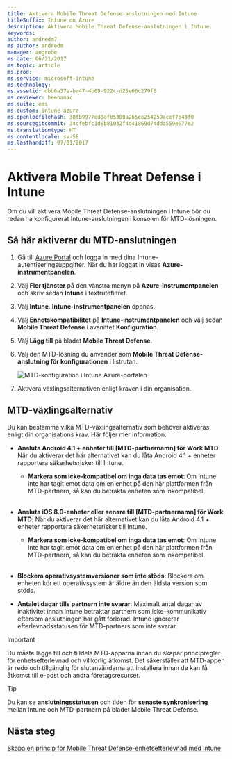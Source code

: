 ```yaml
---
title: Aktivera Mobile Threat Defense-anslutningen med Intune
titleSuffix: Intune on Azure
description: Aktivera Mobile Threat Defense-anslutningen i Intune.
keywords: 
author: andredm7
ms.author: andredm
manager: angrobe
ms.date: 06/21/2017
ms.topic: article
ms.prod: 
ms.service: microsoft-intune
ms.technology: 
ms.assetid: dbb6a37e-ba47-4b69-922c-d25e66c279f6
ms.reviewer: heenamac
ms.suite: ems
ms.custom: intune-azure
ms.openlocfilehash: 38fb9977ed8af05380a265ee254259acef7b43f0
ms.sourcegitcommit: 34cfebfc1d8b81032f4d41869d74dda559e677e2
ms.translationtype: HT
ms.contentlocale: sv-SE
ms.lasthandoff: 07/01/2017
---
```

# <a name="enable-mobile-threat-defense-in-intune"></a>Aktivera Mobile Threat Defense i Intune

Om du vill aktivera Mobile Threat Defense-anslutningen i Intune bör du redan ha konfigurerat Intune-anslutningen i konsolen för MTD-lösningen.

## <a name="to-enable-the-mtd-connector"></a>Så här aktiverar du MTD-anslutningen

1. Gå till [Azure Portal](https://portal.azure.com) och logga in med dina Intune-autentiseringsuppgifter. När du har loggat in visas **Azure-instrumentpanelen**.

2. Välj **Fler tjänster** på den vänstra menyn på **Azure-instrumentpanelen** och skriv sedan **Intune** i textrutefiltret.

3. Välj **Intune**. **Intune-instrumentpanelen** öppnas.

4. Välj **Enhetskompatibilitet** på **Intune-instrumentpanelen** och välj sedan **Mobile Threat Defense** i avsnittet **Konfiguration**.

5. Välj **Lägg till** på bladet **Mobile Threat Defense**.

6. Välj den MTD-lösning du använder som **Mobile Threat Defense-anslutning för konfigurationen** i listrutan.

    ![MTD-konfiguration i Intune Azure-portalen](./media/enable-mtd-connector-1.png)

7. Aktivera växlingsalternativen enligt kraven i din organisation.

## <a name="mtd-toggle-options"></a>MTD-växlingsalternativ

Du kan bestämma vilka MTD-växlingsalternativ som behöver aktiveras enligt din organisations krav. Här följer mer information:

- **Ansluta Android 4.1 + enheter till [MTD-partnernamn] för Work MTD**: När du aktiverar det här alternativet kan du låta Android 4.1 + enheter rapportera säkerhetsrisker till Intune.
    - **Markera som icke-kompatibel om inga data tas emot**: Om Intune inte har tagit emot data om en enhet på den här plattformen från MTD-partnern, så kan du betrakta enheten som inkompatibel.
<br></br>
- **Ansluta iOS 8.0-enheter eller senare till [MTD-partnernamn] för Work MTD**: När du aktiverar det här alternativet kan du låta Android 4.1 + enheter rapportera säkerhetsrisker till Intune.
    - **Markera som icke-kompatibel om inga data tas emot**: Om Intune inte har tagit emot data om en enhet på den här plattformen från MTD-partnern, så kan du betrakta enheten som inkompatibel.
<br></br>
- **Blockera operativsystemversioner som inte stöds**: Blockera om enheten kör ett operativsystem är äldre än den äldsta version som stöds.

- **Antalet dagar tills partnern inte svarar**: Maximalt antal dagar av inaktivitet innan Intune betraktar partnern som icke-kommunikativ eftersom anslutningen har gått förlorad. Intune ignorerar efterlevnadsstatusen för MTD-partners som inte svarar.

> [!IMPORTANT] 
> Du måste lägga till och tilldela MTD-apparna innan du skapar principregler för enhetsefterlevnad och villkorlig åtkomst. Det säkerställer att MTD-appen är redo och tillgänglig för slutanvändarna att installera innan de kan få åtkomst till e-post och andra företagsresurser.

> [!TIP]
> Du kan se **anslutningsstatusen** och tiden för **senaste synkronisering** mellan Intune och MTD-partnern på bladet Mobile Threat Defense.

## <a name="next-steps"></a>Nästa steg

[Skapa en princip för Mobile Threat Defense-enhetsefterlevnad med Intune](mtd-device-compliance-policy-create.md)

